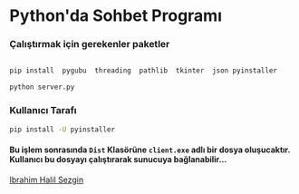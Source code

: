 
# Python'da Sohbet Programı

  

### Çalıştırmak için gerekenler paketler

  

```bash

pip install  pygubu  threading  pathlib  tkinter  json pyinstaller

python server.py
```

### Kullanıcı Tarafı
```bash 
pip install -U pyinstaller
```
#### Bu işlem sonrasında `Dist` Klasörüne `client.exe` adlı bir dosya oluşucaktır. Kullanıcı bu dosyayı çalıştırarak sunucuya bağlanabilir...
  

[Ibrahim Halil Sezgin](https://www.linkedin.com/in/ibrahimhalilsezgin/)
